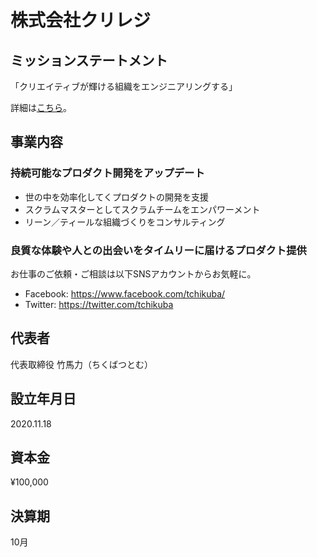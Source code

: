 # 株式会社クリレジ

## ミッションステートメント

「クリエイティブが輝ける組織をエンジニアリングする」

詳細は[こちら](https://github.com/tchikuba/creative_resilience/blob/master/mission_statement.md)。

## 事業内容

### 持続可能なプロダクト開発をアップデート
- 世の中を効率化してくプロダクトの開発を支援
- スクラムマスターとしてスクラムチームをエンパワーメント
- リーン／ティールな組織づくりをコンサルティング
### 良質な体験や人との出会いをタイムリーに届けるプロダクト提供

お仕事のご依頼・ご相談は以下SNSアカウントからお気軽に。
- Facebook: https://www.facebook.com/tchikuba/
- Twitter: https://twitter.com/tchikuba

## 代表者

代表取締役 竹馬力（ちくばつとむ）

## 設立年月日

2020.11.18

## 資本金

¥100,000

## 決算期

10月
